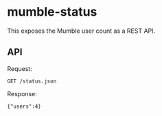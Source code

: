 # mumble-status

This exposes the Mumble user count as a REST API.

## API

Request:
```
GET /status.json
```

Response:
```
{"users":4}
```
